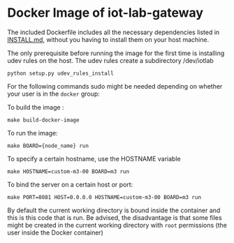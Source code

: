 Docker Image of iot-lab-gateway
===============================

The included Dockerfile includes all the necessary dependencies listed in [INSTALL.md](INSTALL.md), without you having
to install them on your host machine.

The only prerequisite before running the image for the first time is installing udev rules on the host. The udev rules create a subdirectory /dev/iotlab

    python setup.py udev_rules_install

For the following commands sudo might be needed depending on whether your user is in the `docker` group:

To build the image :

    make build-docker-image

To run the image:

    make BOARD={node_name} run

To specify a certain hostname, use the HOSTNAME variable

    make HOSTNAME=custom-m3-00 BOARD=m3 run

To bind the server on a certain host or port:

    make PORT=8081 HOST=0.0.0.0 HOSTNAME=custom-m3-00 BOARD=m3 run

By default the current working directory is bound inside the container
and this is this code that is run. Be advised, the disadvantage is that
some files might be created in the current working directory with `root`
permissions (the user inside the Docker container)
